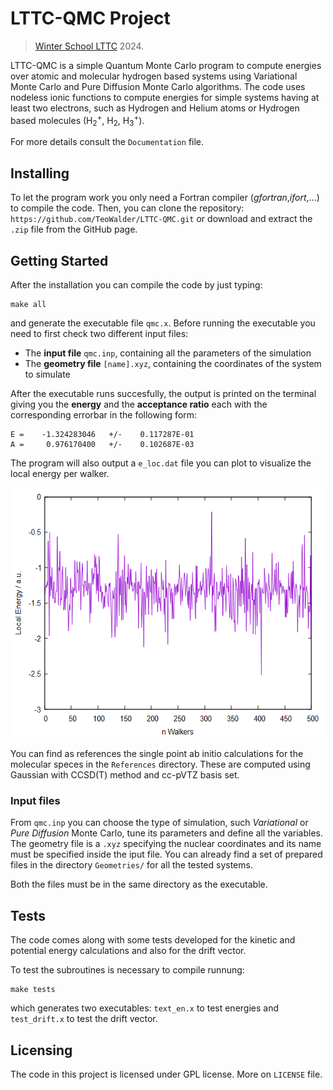 # LTTC-QMC Project
> [Winter School LTTC](https://www.lcpq.ups-tlse.fr/lttc/) 2024.

LTTC-QMC is a simple Quantum Monte Carlo program to compute energies over atomic and molecular hydrogen based systems using Variational Monte Carlo and Pure Diffusion Monte Carlo algorithms.
The code uses nodeless ionic functions to compute energies for simple systems having at least two electrons, such as Hydrogen and Helium atoms or Hydrogen based molecules (H<sub>2</sub><sup>+</sup>, H<sub>2</sub>, H<sub>3</sub><sup>+</sup>).

For more details consult the ```Documentation``` file.

## Installing
To let the program work you only need a Fortran compiler (*gfortran*,*ifort*,...) to compile the code.
Then, you can clone the repository: ```https://github.com/TeoWalder/LTTC-QMC.git``` 
or download and extract the `.zip` file from the GitHub page.

## Getting Started
After the installation you can compile the code by just typing:
```
make all
```
and generate the executable file ```qmc.x```.
Before running the executable you need to first check two different input files:

- The **input file** ```qmc.inp```, containing all the parameters of the simulation
- The **geometry file** ```[name].xyz```, containing the coordinates of the system to simulate

After the executable runs succesfully, the output is printed on the terminal giving you the **energy** and the **acceptance ratio** each with the corresponding errorbar in the following form:

```
E =    -1.324283046   +/-    0.117287E-01
A =     0.976170400   +/-    0.102687E-03
```
The program will also output a ```e_loc.dat``` file you can plot to visualize the local energy per walker.

<img src="plot_example.png" width="500" height="400">

You can find as references the single point ab initio calculations for the molecular speces in the ```References``` directory.
These are computed using Gaussian with CCSD(T) method and cc-pVTZ basis set.

### Input files
From ```qmc.inp``` you can choose the type of simulation, such *Variational* or *Pure Diffusion* Monte Carlo, tune its parameters and define all the variables.
The geometry file is a ```.xyz``` specifying the nuclear coordinates and its name must be specified inside the iput file. You can already find a set of prepared files in the directory ```Geometries/``` for all the tested systems.

Both the files must be in the same directory as the executable.

## Tests
The code comes along with some tests developed for the kinetic and potential energy calculations and also for the drift vector.

To test the subroutines is necessary to compile runnung:
```
make tests
```
which generates two executables: ```text_en.x``` to test energies and ```test_drift.x``` to test the drift vector.

## Licensing
The code in this project is licensed under GPL license. More on ```LICENSE``` file.
